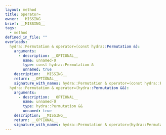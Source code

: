 ```yaml
---
layout: method
title: operator=
owner: __MISSING__
brief: __MISSING__
tags:
  - method
defined_in_file: ""
overloads:
  hydra::Permutation & operator=(const hydra::Permutation &):
    arguments:
      - description: __OPTIONAL__
        name: unnamed-0
        type: const hydra::Permutation &
        unnamed: true
    description: __MISSING__
    return: __OPTIONAL__
    signature_with_names: hydra::Permutation & operator=(const hydra::Permutation &)
  hydra::Permutation & operator=(hydra::Permutation &&):
    arguments:
      - description: __OPTIONAL__
        name: unnamed-0
        type: hydra::Permutation &&
        unnamed: true
    description: __MISSING__
    return: __OPTIONAL__
    signature_with_names: hydra::Permutation & operator=(hydra::Permutation &&)
---
```

